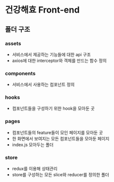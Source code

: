 # 건강해효 Front-end

## 폴더 구조

### assets
- 서비스에서 제공하는 기능들에 대한 api 구조
- axios에 대한 interceptor와 객체를 만드는 함수 정의

### components
- 서비스에서 사용하는 컴포넌트 정의

### hooks
- 컴포넌트들을 구성하기 위한 hook을 모아둔 곳

### pages
- 컴포넌트들의 feature들이 모인 페이지를 모아둔 곳
- 한 화면에서 보여지는 모든 컴포넌트들을 모아둔 페이지
- index.js 모아두는 폴더

### store
- redux를 이용해 상태관리
- store를 구성하는 모든 slice와 reducer를 정의한 폴더